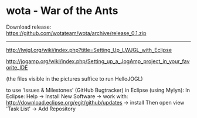 wota - War of the Ants
=====================

Download release:
https://github.com/wotateam/wota/archive/release_0.1.zip

------------------------------------------------------------------------------------------

http://lwjgl.org/wiki/index.php?title=Setting_Up_LWJGL_with_Eclipse

http://jogamp.org/wiki/index.php/Setting_up_a_JogAmp_project_in_your_favorite_IDE

(the files visible in the pictures suffice to run HelloJOGL)

to use 'Issues & Milestones' (GitHub Bugtracker) in Eclipse (using Mylyn): 
In Eclipse: Help -> Install New Software -> work with: http://download.eclipse.org/egit/github/updates -> install
Then open view 'Task List' -> Add Repository
